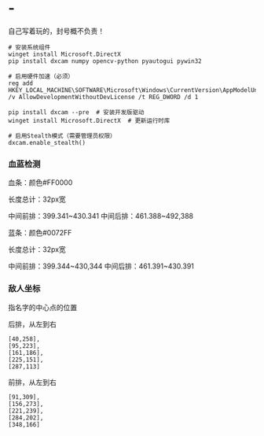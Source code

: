 # -

自己写着玩的，封号概不负责！

```
# 安装系统组件
winget install Microsoft.DirectX
pip install dxcam numpy opencv-python pyautogui pywin32

# 启用硬件加速（必须）
reg add HKEY_LOCAL_MACHINE\SOFTWARE\Microsoft\Windows\CurrentVersion\AppModelUnlock /v AllowDevelopmentWithoutDevLicense /t REG_DWORD /d 1
```

```
pip install dxcam --pre  # 安装开发版驱动
winget install Microsoft.DirectX  # 更新运行时库

# 启用Stealth模式（需要管理员权限）
dxcam.enable_stealth()
```

### 血蓝检测

血条：颜色#FF0000

长度总计：32px宽

中间前排：399.341~430.341
中间后排：461.388~492,388

蓝条：颜色#0072FF

长度总计：32px宽

中间前排：399.344~430,344
中间后排：461.391~430.391

### 敌人坐标

指名字的中心点的位置

后排，从左到右

```
[40,258],
[95,223],
[161,186],
[225,151],
[287,113]
```

前排，从左到右

```
[91,309],
[156,273],
[221,239],
[284,202],
[348,166]
```